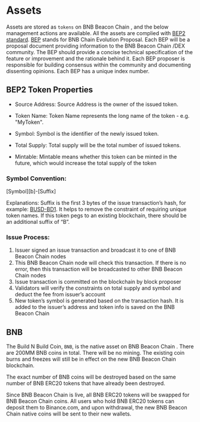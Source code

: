 # Assets

Assets are stored as `tokens` on BNB Beacon Chain , and the below management actions are available. All the assets are complied with [BEP2 standard](https://github.com/bnb-chain/BEPs/blob/master/BEP2.md). [BEP](https://github.com/bnb-chain/BEPs/blob/master/BEP1.md) stands for BNB Chain Evolution Proposal. Each BEP will be a proposal document providing information to the BNB Beacon Chain /DEX community. The BEP should provide a concise technical specification of the feature or improvement and the rationale behind it. Each BEP proposer is responsible for building consensus within the community and documenting dissenting opinions. Each BEP has a unique index number.

## BEP2 Token Properties

- Source Address: Source Address is the owner of the issued token.

- Token Name: Token Name represents the long name of the token - e.g. "MyToken".

- Symbol: Symbol is the identifier of the newly issued token.

- Total Supply: Total supply will be the total number of issued tokens.

- Mintable: Mintable means whether this token can be minted in the future, which would increase the total supply of the token

### Symbol Convention:

[Symbol][b]-[Suffix]

Explanations: Suffix is the first 3 bytes of the issue transaction’s hash, for example: [BUSD-BD1](https://explorer.bnbchain.org/asset/BUSD-BD1). It helps to remove the constraint of requiring unique token names. If this token pegs to an existing blockchain, there should be an additional suffix of “B”.

### Issue Process:

1. Issuer signed an issue transaction and broadcast it to one of BNB Beacon Chain nodes
2. This BNB Beacon Chain  node will check this transaction. If there is no error, then this transaction will be broadcasted to other BNB Beacon Chain  nodes
3. Issue transaction is committed on the blockchain by block proposer
4. Validators will verify the constraints on total supply and symbol and deduct the fee from issuer’s account
5. New token’s symbol is generated based on the transaction hash. It is added to the issuer’s address and token info is saved on the BNB Beacon Chain 

## BNB

The Build N Build Coin, `BNB`, is the native asset on BNB Beacon Chain . There are 200MM BNB coins in total. There will be no mining. The existing coin burns and freezes will still be in effect on the new BNB Beacon Chain  blockchain.

The exact number of BNB coins will be destroyed based on the same number of BNB ERC20 tokens that have already been destroyed.

Since BNB Beacon Chain  is live, all BNB ERC20 tokens will be swapped for BNB Beacon Chain  coins. All users who hold BNB ERC20 tokens can deposit them to Binance.com, and upon withdrawal, the new BNB Beacon Chain  native coins will be sent to their new wallets.
